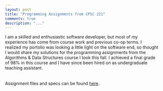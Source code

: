 ```yaml
---
layout: post
title: "Programming Assignments from CPSC 221"
comments: true
description: "..."
---
```


I am a skilled and enthusiastic software developer, but most of my experience has come from course work and previous co-op terms. I realized my portolio was looking a little light on the software end, so thought I would share my solutions for the programming assignments from the Algorithms & Data Structures course I took this fall. I achieved a final grade of 98% in this course and I have since been hired on as undergraduate teaching assistant.  
<br><br>
Assignment files and specs can be found [here](https://github.com/oirectine/cpsc221).
